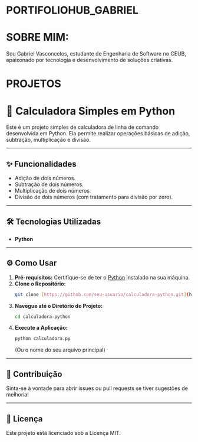 # PORTIFOLIOHUB_GABRIEL
# SOBRE MIM:
Sou Gabriel Vasconcelos, estudante de Engenharia de Software no CEUB, apaixonado por tecnologia e desenvolvimento de soluções criativas.

# PROJETOS 
# 🚀 Calculadora Simples em Python

Este é um projeto simples de calculadora de linha de comando desenvolvida em Python. Ela permite realizar operações básicas de adição, subtração, multiplicação e divisão.

---

## ✨ Funcionalidades

* Adição de dois números.
* Subtração de dois números.
* Multiplicação de dois números.
* Divisão de dois números (com tratamento para divisão por zero).

---

## 🛠️ Tecnologias Utilizadas

* **Python**

---

## ⚙️ Como Usar

1.  **Pré-requisitos:** Certifique-se de ter o [Python](https://www.python.org/downloads/) instalado na sua máquina.
2.  **Clone o Repositório:**
    ```bash
    git clone [https://github.com/seu-usuario/calculadora-python.git](https://github.com/seu-usuario/calculadora-python.git)
    ```
3.  **Navegue até o Diretório do Projeto:**
    ```bash
    cd calculadora-python
    ```
4.  **Execute a Aplicação:**
    ```bash
    python calculadora.py
    ```
    (Ou o nome do seu arquivo principal)

---

## 🤝 Contribuição

Sinta-se à vontade para abrir issues ou pull requests se tiver sugestões de melhoria!

---

## 📄 Licença

Este projeto está licenciado sob a Licença MIT.


